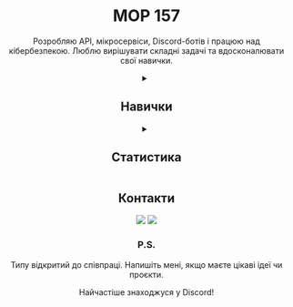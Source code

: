 <div align="center">
<div>
    <h1>MOP 157</h1>
    <p>Розробляю API, мікросервіси, Discord-ботів і працюю над кібербезпекою. Люблю вирішувати складні задачі та вдосконалювати свої навички.</p>
</div>

<details><summary><h2>Навички</h2></summary>
<ul>
    <h3>Мови програмування</h3>
        <img src="https://img.shields.io/badge/javascript-F7DF1E.svg?&style=for-the-badge&logo=javascript&logoColor=black&theme=radical" alt="JavaScript">
        <img src="https://img.shields.io/badge/typescript-007ACC.svg?&style=for-the-badge&logo=typescript&logoColor=white" alt="TypeScript">
        <img src="https://img.shields.io/badge/python-3776AB.svg?&style=for-the-badge&logo=python&logoColor=white" alt="Python">
    <h3>Фреймворки</h3>
        <img src="https://img.shields.io/badge/discord.py-7289DA.svg?&style=for-the-badge&logo=discord&logoColor=white" alt="discord.py">
        <img src="https://img.shields.io/badge/express-000000.svg?&style=for-the-badge&logo=express&logoColor=white" alt="Express">
        <img src="https://img.shields.io/badge/nestjs-E0234E.svg?&style=for-the-badge&logo=nestjs&logoColor=white" alt="Nest.js">
        <img src="https://img.shields.io/badge/discord.js-7289DA.svg?&style=for-the-badge&logo=discord&logoColor=white" alt="discord.js">
    <h3><strong>Технології</strong></h3>
        <img src="https://img.shields.io/badge/websocket-000000.svg?&style=for-the-badge&logo=websocket&logoColor=white" alt="WebSocket">
        <img src="https://img.shields.io/badge/REST-API-009688?style=for-the-badge&logo=rest-api&logoColor=white" alt="REST API">
    <h3>Інструменти</h3>
        <img src="https://img.shields.io/badge/docker-2496ED.svg?&style=for-the-badge&logo=docker&logoColor=white" alt="Docker">
    <h3>Бази даних</h3>
        <img src="https://img.shields.io/badge/mongodb-47A248.svg?&style=for-the-badge&logo=mongodb&logoColor=white" alt="MongoDB">
        <img src="https://img.shields.io/badge/sqlite-003B57.svg?&style=for-the-badge&logo=sqlite&logoColor=white" alt="SQLite">
    <h3>Discord-боти</h3>
        <p>розробка, інтеграція API, модульна структура</p>
    <h3>Кібербезпека</h3>
        <p>аналіз вразливостей, трафіку та мереж</p>
</ul></details>

<details>
<summary><h2>Статистика</h2></summary>
    <img src="https://github-readme-stats.vercel.app/api?username=Mop157&show_icons=true&theme=radical" width="%100" height="200px" alt="Stats" />
    <img src="https://github-readme-stats.vercel.app/api/top-langs/?username=Mop157&layout=compact&theme=radical&exclude_repo=bot" width="%100" height="150px" alt="Languages" />
    <img src="https://github-profile-trophy.vercel.app/?username=Mop157&theme=monokai" width="%100" height="150px" alt="Stats" />
</details>

<h2>Контакти</h2>
<div>
    <a href="https://t.me/Mop_157" target="_blank"><img src="https://img.shields.io/badge/telegram-2CA5E0.svg?&style=for-the-badge&logo=telegram&logoColor=white"></a>
    <a href="https://discord.com/users/670163392979271710" target="_blank"><img src="https://img.shields.io/badge/discord%20-7289DA.svg?&style=for-the-badge&logo=discord&logoColor=white"></a>
</div>

<div>
    <h3>P.S.</h3>
    <p>Типу відкритий до співпраці. Напишіть мені, якщо маєте цікаві ідеї чи проєкти.</p>
    <p>Найчастіше знаходжуся у Discord!</p>
</div>
</div>
